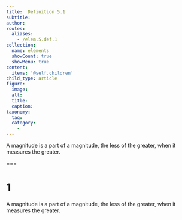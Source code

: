 ```yaml
---
title:  Definition 5.1
subtitle: 
author:
routes:
  aliases:
    - /elem.5.def.1
collection:
  name: elements
  showCount: true
  showMenu: true
content:
  items: '@self.children'
child_type: article
figure:
  image:
  alt:
  title:
  caption:
taxonomy:
  tag:
  category:
    - 
---
```


<p>A magnitude is a <hi rend="bold">part</hi> of a magnitude, the less of the greater, when it measures the greater.</p>

===

<h1>1</h1>
<p>A magnitude is a <span class="bold">part</span> of a magnitude, the less of the greater, when it measures the greater.</p>
